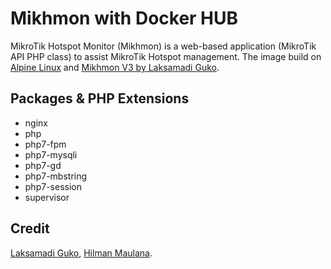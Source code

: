 # Mikhmon with Docker HUB
MikroTik Hotspot Monitor (Mikhmon) is a web-based application (MikroTik API PHP class) to assist MikroTik Hotspot management.
The image build on [Alpine Linux](http://www.alpinelinux.org) and [Mikhmon V3 by Laksamadi Guko](https://github.com/laksa19/mikhmonv3).

## Packages & PHP Extensions
- nginx
- php
- php7-fpm
- php7-mysqli
- php7-gd
- php7-mbstring
- php7-session
- supervisor

## Credit
[Laksamadi Guko](https://github.com/laksa19), [Hilman Maulana](https://github.com/animegasan).

